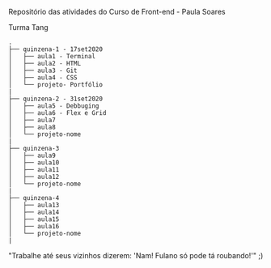 Repositório das atividades do Curso de Front-end - Paula Soares

Turma Tang
```
.
├── quinzena-1 - 17set2020
│   ├── aula1 - Terminal
│   ├── aula2 - HTML
│   ├── aula3 - Git
│   ├── aula4 - CSS
│   └── projeto- Portfólio
|
├── quinzena-2 - 31set2020
│   ├── aula5 - Debbuging
│   ├── aula6 - Flex e Grid
│   ├── aula7
│   ├── aula8
│   └── projeto-nome
|
├── quinzena-3
│   ├── aula9
│   ├── aula10
│   ├── aula11
│   ├── aula12
│   └── projeto-nome
|
├── quinzena-4
│   ├── aula13
│   ├── aula14
│   ├── aula15
│   ├── aula16
│   └── projeto-nome
|
```

"Trabalhe até seus vizinhos dizerem: 'Nam! Fulano só pode tá roubando!'"
;)
